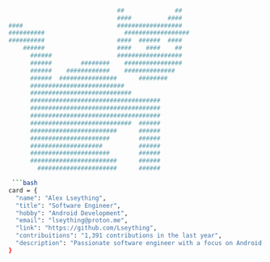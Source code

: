   ```bash                                                 
                                                  
                                                  
                                ##              ##
                                ####          ####
  ####                          ##################
##########                      ##################
  ##########                    ####  ######  ####
      ######                    ####    ####    ##
        ######                  ##################
        ######        ########    ################
        ######    ############    ##############  
        ######  ################      ########    
        ##########################                
        ############################              
        ####################################      
        ####################################      
        ####################################      
        ############################  ######      
        ########################      ######      
        ######################        ######      
        ####################          ######      
        ######################        ######      
        ########################      ######      
          ######################      ######      

   ```bash
card = {
    "name": "Alex Lseything",
    "title": "Software Engineer",
    "hobby": "Android Development",
    "email": "lseything@proton.me",
    "link": "https://github.com/Lseything",
    "contribuitions": "1,391 contributions in the last year",
    "description": "Passionate software engineer with a focus on Android development."
}

